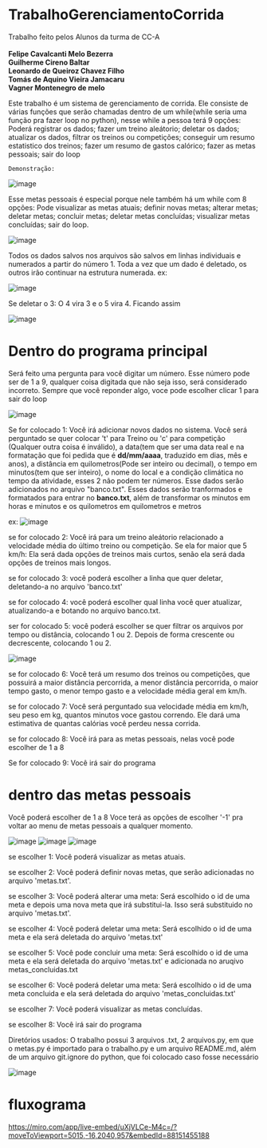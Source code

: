 #                                                    TrabalhoGerenciamentoCorrida

Trabalho feito pelos Alunos da turma de CC-A <br> <br>
**Felipe Cavalcanti Melo Bezerra** <br>
**Guilherme  Cireno Baltar**<br>
**Leonardo de Queiroz Chavez Filho**<br>
**Tomás de Aquino Vieira Jamacaru**<br>
**Vagner Montenegro de melo**<br>





Este trabalho é um sistema de gerenciamento de corrida.
Ele consiste de várias funções que serão chamadas dentro de um while(while seria uma função pra fazer loop no python), nesse while a pessoa terá 9 opções: Poderá registrar os dados; fazer um treino aleátorio; deletar os dados; atualizar os dados, filtrar os treinos ou competições; conseguir um resumo estatistico dos treinos; fazer um resumo de gastos calórico;  fazer as metas pessoais; sair do loop


    Demonstração:
    
![image](https://github.com/user-attachments/assets/75fd5ba1-2619-4d9f-b4d3-e753ab4313cb)


Esse metas pessoais é especial porque nele também há um while com 8 opções: Pode visualizar as metas atuais; definir novas metas; alterar metas; deletar metas; concluir metas; deletar metas concluídas; visualizar metas concluídas; sair do loop.


![image](https://github.com/user-attachments/assets/edd26541-adcf-43dd-a165-dd3006d1372c)


Todos os dados salvos nos arquivos são salvos em linhas individuais e numerados a partir do número 1. Toda a vez que um dado é deletado, os outros irão continuar na estrutura numerada. ex: 


![image](https://github.com/user-attachments/assets/3bbd02d1-b546-4b09-832a-3a8a27970898)



  Se deletar o 3: O 4 vira 3 e o 5 vira 4. Ficando assim
            
![image](https://github.com/user-attachments/assets/e5b87101-d35c-4fa9-a97e-eb2a0238481a)
                                                        
                
#                                                   Dentro do programa principal

Será feito uma pergunta para você digitar um número. Esse número pode ser de 1 a 9, qualquer coisa digitada que não seja isso, será considerado incorreto.
Sempre que você reponder algo, voce pode escolher clicar 1 para sair do loop

![image](https://github.com/user-attachments/assets/8b52aeac-f81d-4d6a-8324-fbdb35181c8d)


Se for colocado 1: Você irá adicionar novos dados no sistema. Você será perguntado se quer colocar 't' para Treino ou 'c' para competição (Qualquer outra coisa é inválido), a data(tem que ser uma data real e na formatação que foi pedida que é **dd/mm/aaaa**, traduzido em dias, mês e anos), a distância em quilometros(Pode ser inteiro ou decimal), o tempo em minutos(tem que ser inteiro), o nome do local e a condição climática no tempo da atividade, esses 2 não podem ter números. Esse dados serão adicionados no arquivo "banco.txt". Esses dados serão tranformados e formatados para entrar no **banco.txt**, além de transformar os minutos em horas e minutos e os quilometros em quilometros e metros


ex: ![image](https://github.com/user-attachments/assets/432b0725-2488-4329-9a88-15deda49c54f)


se for colocado 2: Você irá para um treino aleátorio relacionado a velocidade média do último treino ou competição. Se ela for maior que 5 km/h: Ela será dada opções de treinos mais curtos, senão ela será dada opções de treinos mais longos.

se for colocado 3: você poderá escolher a linha que quer deletar, deletando-a no arquivo 'banco.txt'

se for colocado 4: você poderá escolher qual linha você quer atualizar, atualizando-a e botando no arquivo banco.txt.

ser for colocado 5: você poderá escolher se quer filtrar os arquivos por tempo ou distância, colocando 1 ou 2. Depois de forma crescente ou decrescente, colocando 1 ou 2.

![image](https://github.com/user-attachments/assets/98524d62-be73-4df4-8af4-02170d1b1a1e)





se for colocado 6: Você terá um resumo dos treinos ou competições, que possuirá a maior distância percorrida, a menor distância percorrida, o maior tempo gasto, o menor tempo gasto e a velocidade média geral em km/h.

se for colocado 7: Você será perguntado sua velocidade média em km/h, seu peso em kg, quantos minutos voce gastou correndo. Ele dará uma estimativa de quantas calórias você perdeu nessa corrida.

se for colocado 8: Você irá para as metas pessoais, nelas você pode escolher de 1 a 8

Se for colocado 9: Você irá sair do programa

# dentro das metas pessoais
Você poderá escolher de 1 a 8
Voce terá as opções de escolher '-1' pra voltar ao menu de metas pessoais a qualquer momento.

![image](https://github.com/user-attachments/assets/5d34bf87-4fcc-4765-b0ed-a115cf71395a)          ![image](https://github.com/user-attachments/assets/a597e5ff-5ba0-4ee6-90b4-9b31f2bbf114)        ![image](https://github.com/user-attachments/assets/01de379a-a9b4-4846-8426-227465b9c64d)



se escolher 1: Você poderá visualizar as metas atuais.

se escolher 2: Você poderá definir novas metas, que serão adicionadas no arquivo 'metas.txt'.

se escolher 3: Você poderá alterar uma meta: Será escolhido o id de uma meta e depois uma nova meta que irá substitui-la. Isso será substituido no arquivo 'metas.txt'.

se escolher 4: Você poderá deletar uma meta: Será escolhido o id de uma meta e ela será deletada do arquivo 'metas.txt'

se escolher 5: Você pode concluir uma meta: Será escolhido o id de uma meta e ela será deletada do arquivo 'metas.txt' e adicionada no aruqivo metas_concluidas.txt

se escolher 6: Você poderá deletar uma meta: Será escolhido o id de uma meta concluida e ela será deletada do arquivo 'metas_concluidas.txt'

se escolher 7: Você poderá visualizar as metas concluídas.

se escolher 8: Você irá sair do programa



Diretórios usados: O trabalho possui 3 arquivos .txt, 2 arquivos.py, em que o metas.py é importado para o trabalho.py e um arquivo README.md, além de um arquivo git.ignore do python, que foi colocado caso fosse necessário

![image](https://github.com/user-attachments/assets/963bffd2-b7ea-4731-81e4-11837f6ab2f5)

# fluxograma

https://miro.com/app/live-embed/uXjVLCe-M4c=/?moveToViewport=5015,-16,2040,957&embedId=88151455188